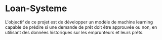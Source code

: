 # Loan-Systeme
L'objectif de ce projet est de développer un modèle de machine learning capable de prédire si une demande de prêt doit être approuvée ou non, en utilisant des données historiques sur les emprunteurs et leurs prêts.  
